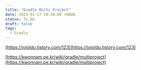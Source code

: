 ```yaml
---
title: "Gradle Multi Project"
date: 2023-01-17 20:30:00 +0800
status: To Do
draft: false
tags:
  - Gradle
---
```


[https://jojoldu.tistory.com/123](https://jojoldu.tistory.com/123)

[https://kwonnam.pe.kr/wiki/gradle/multiproject](https://kwonnam.pe.kr/wiki/gradle/multiproject)